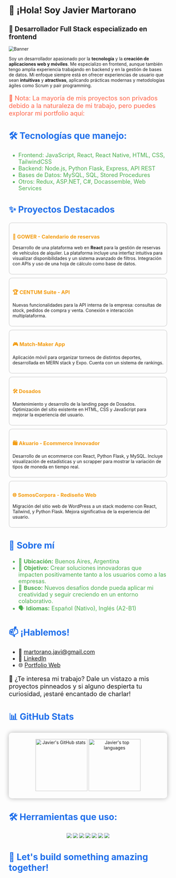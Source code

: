 <h1>👋 ¡Hola! Soy Javier Martorano</h1>

<h2>🚀 Desarrollador Full Stack especializado en frontend</h2>

<img src="https://raw.githubusercontent.com/JavierMartorano/JavierMartorano/main/assets/header.png" alt="Banner" />

<p>Soy un desarrollador apasionado por la <strong>tecnología</strong> y la <strong>creación de aplicaciones web y móviles</strong>. Me especializo en frontend, aunque también tengo amplia experiencia trabajando en backend y en la gestión de bases de datos. Mi enfoque siempre está en ofrecer experiencias de usuario que sean <strong>intuitivas</strong> y <strong>atractivas</strong>, aplicando prácticas modernas y metodologías ágiles como Scrum y pair programming.</p>

<p style="font-size: 20px; color: #ff6347;">🔐 Nota: La mayoría de mis proyectos son privados debido a la naturaleza de mi trabajo, pero puedes explorar mi portfolio aquí:</p>

<h2 style="font-size: 28px; color: #1f6feb;">🛠️ Tecnologías que manejo:</h2>
<ul style="font-size: 18px; color: #4caf50;">
  <li>Frontend: JavaScript, React, React Native, HTML, CSS, TailwindCSS</li>
  <li>Backend: Node.js, Python Flask, Express, API REST</li>
  <li>Bases de Datos: MySQL, SQL, Stored Procedures</li>
  <li>Otros: Redux, ASP.NET, C#, Docassemble, Web Services</li>
</ul>

<h2 style="font-size: 28px; color: #1f6feb;">✨ Proyectos Destacados</h2>

<div style="border: 2px solid #ddd; padding: 10px; border-radius: 10px; margin-bottom: 10px;">
  <h3 style="color: #f39c12;">🚗 GOWER - Calendario de reservas</h3>
  <p>Desarrollo de una plataforma web en <strong>React</strong> para la gestión de reservas de vehículos de alquiler. La plataforma incluye una interfaz intuitiva para visualizar disponibilidades y un sistema avanzado de filtros. Integración con APIs y uso de una hoja de cálculo como base de datos.</p>
</div>

<div style="border: 2px solid #ddd; padding: 10px; border-radius: 10px; margin-bottom: 10px;">
  <h3 style="color: #f39c12;">🏆 CENTUM Suite - API</h3>
  <p>Nuevas funcionalidades para la API interna de la empresa: consultas de stock, pedidos de compra y venta. Conexión e interacción multiplataforma.</p>
</div>

<div style="border: 2px solid #ddd; padding: 10px; border-radius: 10px; margin-bottom: 10px;">
  <h3 style="color: #f39c12;">🎮 Match-Maker App</h3>
  <p>Aplicación móvil para organizar torneos de distintos deportes, desarrollada en MERN stack y Expo. Cuenta con un sistema de rankings.</p>
</div>

<div style="border: 2px solid #ddd; padding: 10px; border-radius: 10px; margin-bottom: 10px;">
  <h3 style="color: #f39c12;">🛠️ Dosados</h3>
  <p>Mantenimiento y desarrollo de la landing page de Dosados. Optimización del sitio existente en HTML, CSS y JavaScript para mejorar la experiencia del usuario.</p>
</div>

<div style="border: 2px solid #ddd; padding: 10px; border-radius: 10px; margin-bottom: 10px;">
  <h3 style="color: #f39c12;">🛍️ Akuario - Ecommerce Innovador</h3>
  <p>Desarrollo de un ecommerce con React, Python Flask, y MySQL. Incluye visualización de estadísticas y un scrapper para mostrar la variación de tipos de moneda en tiempo real.</p>
</div>

<div style="border: 2px solid #ddd; padding: 10px; border-radius: 10px; margin-bottom: 10px;">
  <h3 style="color: #f39c12;">🌐 SomosCorpora - Rediseño Web</h3>
  <p>Migración del sitio web de WordPress a un stack moderno con React, Tailwind, y Python Flask. Mejora significativa de la experiencia del usuario.</p>
</div>

<h2 style="font-size: 28px; color: #1f6feb;">🌟 Sobre mí</h2>
<ul style="font-size: 18px; color: #4caf50;">
  <li>📍 <strong>Ubicación:</strong> Buenos Aires, Argentina</li>
  <li>🎯 <strong>Objetivo:</strong> Crear soluciones innovadoras que impacten positivamente tanto a los usuarios como a las empresas.</li>
  <li>🌱 <strong>Busco:</strong> Nuevos desafíos donde pueda aplicar mi creatividad y seguir creciendo en un entorno colaborativo.</li>
  <li>🗣️ <strong>Idiomas:</strong> Español (Nativo), Inglés (A2-B1)</li>
</ul>

<h2 style="font-size: 28px; color: #1f6feb;">📫 ¡Hablemos!</h2>
<ul style="font-size: 18px;">
  <li>📧 <a href="mailto:martorano.javi@gmail.com">martorano.javi@gmail.com</a></li>
  <li>💼 <a href="https://www.linkedin.com/in/javiermartorano/">LinkedIn</a></li>
  <li>🌐 <a href="https://portfolio-martorano.vercel.app/">Portfolio Web</a></li>
</ul>

<p style="font-size: 20px;">👀 ¿Te interesa mi trabajo? Dale un vistazo a mis proyectos pinneados y si alguno despierta tu curiosidad, ¡estaré encantado de charlar!</p>

<h2 style="font-size: 28px; color: #1f6feb;">📊 GitHub Stats</h2>
<div align="center" style="box-shadow: 0px 0px 15px rgba(0, 0, 0, 0.3); padding: 20px; border-radius: 10px;">
  <img height="165" src="https://github-readme-stats.vercel.app/api?username=JavierMartorano&show_icons=true&theme=radical" alt="Javier's GitHub stats" />
  <img height="165" src="https://github-readme-stats.vercel.app/api/top-langs/?username=JavierMartorano&layout=compact&theme=radical" alt="Javier's top languages" />
</div>

<h2 style="font-size: 28px; color: #1f6feb;">🛠️ Herramientas que uso:</h2>
<p align="center">
  <img src="https://img.shields.io/badge/-React-61DAFB?style=for-the-badge&logo=react&logoColor=black" />
  <img src="https://img.shields.io/badge/-Node.js-339933?style=for-the-badge&logo=node.js&logoColor=white" />
  <img src="https://img.shields.io/badge/-Python-3776AB?style=for-the-badge&logo=python&logoColor=white" />
  <img src="https://img.shields.io/badge/-MySQL-4479A1?style=for-the-badge&logo=mysql&logoColor=white" />
  <img src="https://img.shields.io/badge/-Redux-764ABC?style=for-the-badge&logo=redux&logoColor=white" />
  <img src="https://img.shields.io/badge/-HTML5-E34F26?style=for-the-badge&logo=html5&logoColor=white" />
  <img src="https://img.shields.io/badge/-CSS3-1572B6?style=for-the-badge&logo=css3&logoColor=white" />
</p>

<!--
<h2 style="font-size: 28px; color: #1f6feb;">🐍 GitHub Snake</h2>
<picture>
  <img alt="github-snake" src="https://raw.githubusercontent.com/JavierMartorano/JavierMartorano/main/.github/assets/github-snake.svg" />
</picture>
-->

<h2 style="font-size: 28px; color: #1f6feb;">🚀 Let's build something amazing together!</h2>
